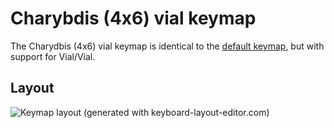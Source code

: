 # Charybdis (4x6) vial keymap

The Charydbis (4x6) vial keymap is identical to the [default
keymap](../default), but with support for Vial/Vial.

## Layout

![Keymap layout (generated with keyboard-layout-editor.com)](https://i.imgur.com/yMXpqV5.png)
